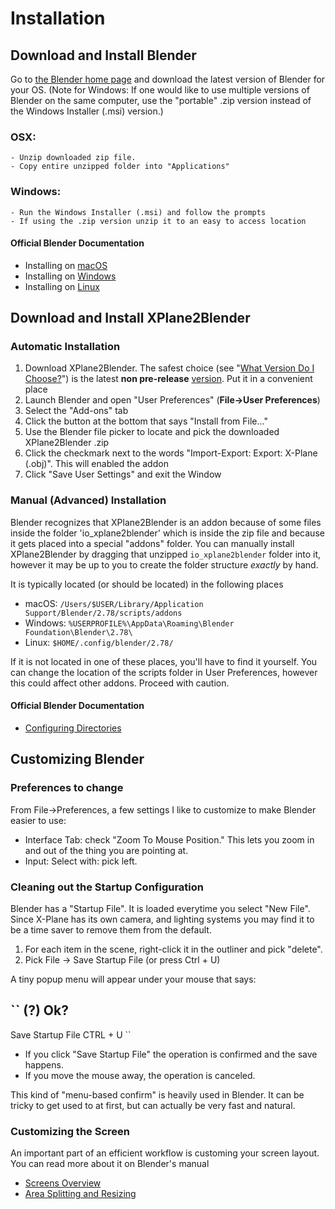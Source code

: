 # Installation

## Download and Install Blender
Go to [the Blender home page](https://www.blender.org/download/) and download the latest version of Blender for your OS. (Note for Windows: If one would like to use multiple versions of Blender on the same computer, use the "portable" .zip version instead of the Windows Installer (.msi) version.)

### OSX:
	- Unzip downloaded zip file.
	- Copy entire unzipped folder into "Applications"

### Windows:
	- Run the Windows Installer (.msi) and follow the prompts
	- If using the .zip version unzip it to an easy to access location

#### Official Blender Documentation
- Installing on [macOS](https://docs.blender.org/manual/en/dev/getting_started/installing/macos.html)
- Installing on [Windows](https://docs.blender.org/manual/en/dev/getting_started/installing/windows.html)
- Installing on [Linux](https://docs.blender.org/manual/en/dev/getting_started/installing/linux.html)

## Download and Install XPlane2Blender
### Automatic Installation
1. Download XPlane2Blender. The safest choice (see "[What Version Do I Choose?](link)") is the latest **non pre-release** [version](https://github.com/der-On/XPlane2Blender/releases). Put it in a convenient place
2. Launch Blender and open "User Preferences" (**File->User Preferences**)
3. Select the "Add-ons" tab
4. Click the button at the bottom that says "Install from File..."
5. Use the Blender file picker to locate and pick the downloaded XPlane2Blender .zip
6. Click the checkmark next to the words "Import-Export: Export: X-Plane (.obj)". This will enabled the addon
7. Click "Save User Settings" and exit the Window 

### Manual (Advanced) Installation
Blender recognizes that XPlane2Blender is an addon because of some files inside the folder 'io_xplane2blender' which is inside the zip file and because it gets placed into a special "addons" folder.
You can manually install XPlane2Blender by dragging that unzipped ``io_xplane2blender`` folder into it, however it may be up to you to create the folder structure *exactly* by hand.

It is typically located (or should be located) in the following places
- macOS: ``/Users/$USER/Library/Application Support/Blender/2.78/scripts/addons``
- Windows: ``%USERPROFILE%\AppData\Roaming\Blender Foundation\Blender\2.78\``
- Linux: ``$HOME/.config/blender/2.78/``

If it is not located in one of these places, you'll have to find it yourself. You can change the location of the scripts folder in User Preferences, however this could affect other addons. Proceed with caution.

#### Official Blender Documentation
- [Configuring Directories](https://docs.blender.org/manual/en/dev/getting_started/installing/configuration/directories.html)

## Customizing Blender
### Preferences to change
From File->Preferences, a few settings I like to customize to make Blender easier to use:
- Interface Tab: check "Zoom To Mouse Position."  This lets you zoom in and out of the thing you are pointing at.
- Input: Select with: pick left.

### Cleaning out the Startup Configuration
Blender has a "Startup File". It is loaded everytime you select "New File". Since X-Plane has its own camera, and lighting systems you may find it to be a time saver to remove them from the default.

1. For each item in the scene, right-click it in the outliner and pick "delete".
2. Pick File -> Save Startup File (or press Ctrl + U)

A tiny popup menu will appear under your mouse that says:

``
(?) Ok?
--------------------------
Save Startup File CTRL + U
``

- If you click "Save Startup File" the operation is confirmed and the save happens.
- If you move the mouse away, the operation is canceled.

This kind of "menu-based confirm" is heavily used in Blender.  It can be tricky to get used to at first, but can actually be very fast and natural.

### Customizing the Screen
An important part of an efficient workflow is customing your screen layout. You can read more about it on Blender's manual
- [Screens Overview](https://docs.blender.org/manual/en/dev/interface/window_system/screens.html) 
- [Area Splitting and Resizing](https://docs.blender.org/manual/en/dev/interface/window_system/areas.html)
